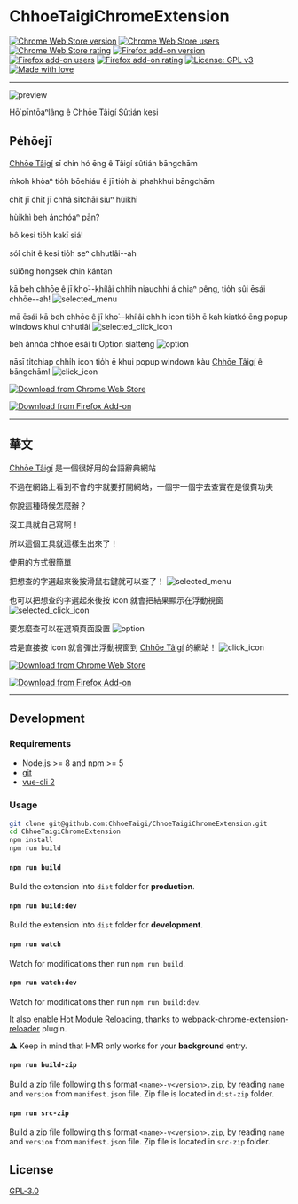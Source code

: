 # ChhoeTaigiChromeExtension

[![Chrome Web Store version](https://img.shields.io/chrome-web-store/v/edkmnkmcckbdmiobolimneaeomiiaiah.svg?color=%234f8cc9&style=flat-square)](https://chrome.google.com/webstore/detail/bookmark-sidebar/edkmnkmcckbdmiobolimneaeomiiaiah)
[![Chrome Web Store users](https://img.shields.io/chrome-web-store/d/edkmnkmcckbdmiobolimneaeomiiaiah.svg?color=%23e05d44&style=flat-square)](https://chrome.google.com/webstore/detail/bookmark-sidebar/edkmnkmcckbdmiobolimneaeomiiaiah)
[![Chrome Web Store rating](https://img.shields.io/chrome-web-store/stars/edkmnkmcckbdmiobolimneaeomiiaiah.svg?color=%2344cc11&style=flat-square)](https://chrome.google.com/webstore/detail/bookmark-sidebar/edkmnkmcckbdmiobolimneaeomiiaiah)
[![Firefox add-on version](https://img.shields.io/amo/v/{e64496aa-3d43-4ca1-8a73-f621d876c784}?color=%234f8cc9&style=flat-square)](https://addons.mozilla.org/en-US/firefox/addon/chhoetaigi-%E6%89%BE%E5%8F%B0%E8%AA%9E/)
[![Firefox add-on users](https://img.shields.io/amo/users/{e64496aa-3d43-4ca1-8a73-f621d876c784}?color=%23e05d44&style=flat-square)](https://addons.mozilla.org/en-US/firefox/addon/chhoetaigi-%E6%89%BE%E5%8F%B0%E8%AA%9E/)
[![Firefox add-on rating](https://img.shields.io/amo/stars/{e64496aa-3d43-4ca1-8a73-f621d876c784}?color=%2344cc11&style=flat-square)](https://addons.mozilla.org/en-US/firefox/addon/chhoetaigi-%E6%89%BE%E5%8F%B0%E8%AA%9E/)
[![License: GPL v3](https://img.shields.io/badge/License-GPL_v3-lightgray.svg?style=flat-square)](https://www.gnu.org/licenses/gpl-3.0)
[![Made with love](https://img.shields.io/badge/made%20with-%e2%9d%a4-ff69b4.svg?style=flat-square)](https://watain666.github.io/)

---

![preview](/resource/img1.png)

Hō͘ pīntōaⁿlâng ê [Chhōe Tâigí](https://chhoe.taigi.info/) Sûtián kesi

## Pe̍hōejī

[Chhōe Tâigí](https://chhoe.taigi.info/) sī chin hó ēng ê Tâigí sûtián bāngchām

m̄koh khòaⁿ tio̍h bōehiáu ê jī tio̍h ài phahkhui bāngchām

chi̍t jī chi̍t jī chhâ si̍tchāi siuⁿ hùikhì

hùikhì beh ánchóaⁿ pān?

bô kesi tio̍h kakī siá!

só͘í chit ê kesi tio̍h seⁿ chhutlâi--ah

súiōng hongsek chin kántan

kā beh chhōe ê jī kho͘--khílâi chhi̍h niauchhí á chiaⁿ pêng, tio̍h sûi ēsái chhōe--ah!
![selected_menu](/resource/selected_menu.gif)

mā ēsái kā beh chhōe ê jī kho͘--khílâi chhi̍h icon tio̍h ē kah kiatkó ēng popup windows khui chhutlâi
![selected_click_icon](/resource/selected_click_icon.gif)

beh ánnóa chhōe ēsái tī Option siattēng
![option](/resource/option.png)

nāsī ti̍tchiap chhi̍h icon tio̍h ē khui popup windown kàu [Chhōe Tâigí](https://chhoe.taigi.info/) ê bāngchām!
![click_icon](/resource/click_icon.gif)

[![Download from Chrome Web Store](https://developer.chrome.com/webstore/images/ChromeWebStore_BadgeWBorder_v2_206x58.png)](https://chrome.google.com/webstore/detail/edkmnkmcckbdmiobolimneaeomiiaiah)

[![Download from Firefox Add-on](https://addons.cdn.mozilla.net/static/img/addons-buttons/AMO-button_1.png)](https://addons.mozilla.org/en-US/firefox/addon/chhoetaigi-%E6%89%BE%E5%8F%B0%E8%AA%9E/)

---

## 華文

[Chhōe Tâigí](https://chhoe.taigi.info/) 是一個很好用的台語辭典網站

不過在網路上看到不會的字就要打開網站，一個字一個字去查實在是很費功夫

你說這種時候怎麼辦？

沒工具就自己寫啊！

所以這個工具就這樣生出來了！

使用的方式很簡單

把想查的字選起來後按滑鼠右鍵就可以查了！
![selected_menu](/resource/selected_menu.gif)

也可以把想查的字選起來後按 icon 就會把結果顯示在浮動視窗
![selected_click_icon](/resource/selected_click_icon.gif)

要怎麼查可以在選項頁面設置
![option](/resource/option.png)

若是直接按 icon 就會彈出浮動視窗到 [Chhōe Tâigí](https://chhoe.taigi.info/) 的網站！
![click_icon](/resource/click_icon.gif)

[![Download from Chrome Web Store](https://developer.chrome.com/webstore/images/ChromeWebStore_BadgeWBorder_v2_206x58.png)](https://chrome.google.com/webstore/detail/edkmnkmcckbdmiobolimneaeomiiaiah)

[![Download from Firefox Add-on](https://addons.cdn.mozilla.net/static/img/addons-buttons/AMO-button_1.png)](https://addons.mozilla.org/en-US/firefox/addon/chhoetaigi-%E6%89%BE%E5%8F%B0%E8%AA%9E/)

---

## Development

### Requirements

- Node.js >= 8 and npm >= 5
- [git](https://git-scm.com)
- [vue-cli 2](https://github.com/vuejs/vue-cli/tree/v2)

### Usage

```bash
git clone git@github.com:ChhoeTaigi/ChhoeTaigiChromeExtension.git
cd ChhoeTaigiChromeExtension
npm install
npm run build
```

#### `npm run build`

Build the extension into `dist` folder for **production**.

#### `npm run build:dev`

Build the extension into `dist` folder for **development**.

#### `npm run watch`

Watch for modifications then run `npm run build`.

#### `npm run watch:dev`

Watch for modifications then run `npm run build:dev`.

It also enable [Hot Module Reloading](https://webpack.js.org/concepts/hot-module-replacement), thanks to [webpack-chrome-extension-reloader](https://github.com/rubenspgcavalcante/webpack-chrome-extension-reloader) plugin.

:warning: Keep in mind that HMR only works for your **background** entry.

#### `npm run build-zip`

Build a zip file following this format `<name>-v<version>.zip`, by reading `name` and `version` from `manifest.json` file.
Zip file is located in `dist-zip` folder.

#### `npm run src-zip`

Build a zip file following this format `<name>-v<version>.zip`, by reading `name` and `version` from `manifest.json` file.
Zip file is located in `src-zip` folder.

## License

[GPL-3.0](https://github.com/ChhoeTaigi/ChhoeTaigiChromeExtension/blob/master/LICENSE)
